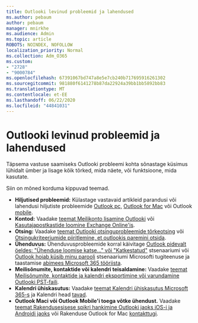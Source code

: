 ```yaml
---
title: Outlooki levinud probleemid ja lahendused
ms.author: pebaum
author: pebaum
manager: mnirkhe
ms.audience: Admin
ms.topic: article
ROBOTS: NOINDEX, NOFOLLOW
localization_priority: Normal
ms.collection: Adm_O365
ms.custom:
- "2728"
- "9000784"
ms.openlocfilehash: 67391067bd747a8e5e7cb240b717695916261302
ms.sourcegitcommit: 981880f6141278b87da22924a39bb1bb5892bb83
ms.translationtype: MT
ms.contentlocale: et-EE
ms.lasthandoff: 06/22/2020
ms.locfileid: "44841031"
---
```

# <a name="outlook-common-issues-and-resolutions"></a>Outlooki levinud probleemid ja lahendused

Täpsema vastuse saamiseks Outlooki probleemi kohta sõnastage küsimus lühidalt ümber ja lisage kõik tõrked, mida näete, või funktsioone, mida kasutate.

Siin on mõned korduma kippuvad teemad.

- **Hiljutised probleemid:**  Külastage vastavaid artikleid parandusi või lahendusi hiljutiste probleemide [Outlook pc,](https://support.office.com/article/ecf61305-f84f-4e13-bb73-95a214ac1230) [Outlook for Mac](https://support.office.com/article/54afa5e3-db38-422a-9d94-3b55330ded8e) või Outlook [mobile](https://support.office.com/article/a264ef01-9c88-48fb-9285-7017e4f31f02).
- **Kontod:**  Vaadake [teemat Meilikonto lisamine Outlooki](https://support.office.com/article/6e27792a-9267-4aa4-8bb6-c84ef146101b) või [Kasutajapostkastide loomine Exchange Online'is](https://docs.microsoft.com/Exchange/recipients-in-exchange-online/create-user-mailboxes).
- **Otsing:**  Vaadake [teemat Outlooki otsinguprobleemide tõrkeotsing](https://support.office.com/article/2556b11f-f4d8-46be-b0a7-de33a3f4f066) või [Otsingukriteeriumide piiritlemine, et outlookis paremini otsida](https://support.office.com/article/D824D1E9-A255-4C8A-8553-276FB895A8DA).
- **Ühenduvus:**  Ühenduvusprobleemide korral käivitage [Outlook pidevalt öeldes: "Ühenduse loomise katse..." või "Katkestatud"](https://aka.ms/SaRA-OutlookDisconnect) stsenaariumi või [Outlook hoiab küsib minu parooli](https://aka.ms/SaRA-OutlookPwdPrompt) stsenaariumi Microsofti tugiteenuse ja taastamise [abimees Microsoft 365 tööriista](https://diagnostics.outlook.com/#/).
- **Meilisõnumite, kontaktide või kalendri teisaldamine:**  Vaadake [teemat Meilisõnumite, kontaktide ja kalendri eksportimine või varundamine Outlooki PST-faili](https://support.office.com/article/14252b52-3075-4e9b-be4e-ff9ef1068f91).
- **Kalendri ühiskasutus:**  Vaadake [teemat Kalendri ühiskasutus Microsoft 365-s](https://support.office.com/article/b576ecc3-0945-4d75-85f1-5efafb8a37b4) ja Kalendri head [tavad](https://support.office.com/article/D93F72D3-2361-4E0D-8D6A-5C4939C17F39).
- **Outlook Maci või Outlook Mobile'i toega võtke ühendust.**  Vaadake [teemat Rakendusesisese spikri hankimine Outlooki jaoks iOS-i ja Androidi jaoks](https://support.office.com/article/218a22d1-9fa5-4889-b689-de1c63493243) või Rakenduse Outlook for Mac [kontakttugi](https://support.office.com/article/d0410177-8e65-4487-93f7-206a3a3d71a8).
